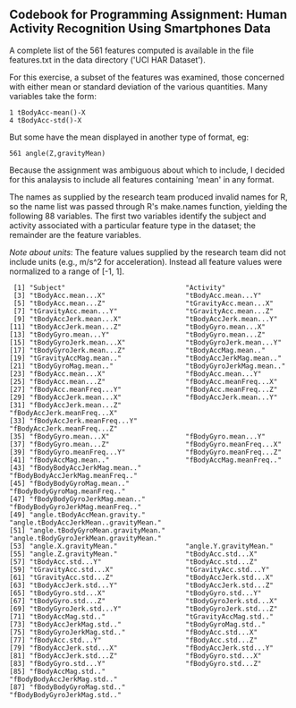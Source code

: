 ## Codebook for Programming Assignment: Human Activity Recognition Using Smartphones Data

A complete list of the 561 features computed is available in the file features.txt in the data directory ('UCI HAR Dataset').

For this exercise, a subset of the features was examined, those concerned with either mean or standard deviation of the various quantities. Many variables take the form:

    1 tBodyAcc-mean()-X
    4 tBodyAcc-std()-X

But some have the mean displayed in another type of format, eg:

    561 angle(Z,gravityMean)

Because the assignment was ambiguous about which to include, I decided for this analaysis to include all features containing 'mean' in any format.

The names as supplied by the research team produced invalid names for R, so the name list was passed through R's make.names function, yielding the following 88 variables. The first two variables identify the subject and activity associated with a particular feature type in the dataset; the remainder are the feature variables.

*Note about units*: The feature values supplied by the research team did not include units (e.g., m/s^2 for acceleration). Instead all feature values were normalized to a range of [-1, 1].

     [1] "Subject"                              "Activity"                            
     [3] "tBodyAcc.mean...X"                    "tBodyAcc.mean...Y"                   
     [5] "tBodyAcc.mean...Z"                    "tGravityAcc.mean...X"                
     [7] "tGravityAcc.mean...Y"                 "tGravityAcc.mean...Z"                
     [9] "tBodyAccJerk.mean...X"                "tBodyAccJerk.mean...Y"               
    [11] "tBodyAccJerk.mean...Z"                "tBodyGyro.mean...X"                  
    [13] "tBodyGyro.mean...Y"                   "tBodyGyro.mean...Z"                  
    [15] "tBodyGyroJerk.mean...X"               "tBodyGyroJerk.mean...Y"              
    [17] "tBodyGyroJerk.mean...Z"               "tBodyAccMag.mean.."                  
    [19] "tGravityAccMag.mean.."                "tBodyAccJerkMag.mean.."              
    [21] "tBodyGyroMag.mean.."                  "tBodyGyroJerkMag.mean.."             
    [23] "fBodyAcc.mean...X"                    "fBodyAcc.mean...Y"                   
    [25] "fBodyAcc.mean...Z"                    "fBodyAcc.meanFreq...X"               
    [27] "fBodyAcc.meanFreq...Y"                "fBodyAcc.meanFreq...Z"               
    [29] "fBodyAccJerk.mean...X"                "fBodyAccJerk.mean...Y"               
    [31] "fBodyAccJerk.mean...Z"                "fBodyAccJerk.meanFreq...X"           
    [33] "fBodyAccJerk.meanFreq...Y"            "fBodyAccJerk.meanFreq...Z"           
    [35] "fBodyGyro.mean...X"                   "fBodyGyro.mean...Y"                  
    [37] "fBodyGyro.mean...Z"                   "fBodyGyro.meanFreq...X"              
    [39] "fBodyGyro.meanFreq...Y"               "fBodyGyro.meanFreq...Z"              
    [41] "fBodyAccMag.mean.."                   "fBodyAccMag.meanFreq.."              
    [43] "fBodyBodyAccJerkMag.mean.."           "fBodyBodyAccJerkMag.meanFreq.."      
    [45] "fBodyBodyGyroMag.mean.."              "fBodyBodyGyroMag.meanFreq.."         
    [47] "fBodyBodyGyroJerkMag.mean.."          "fBodyBodyGyroJerkMag.meanFreq.."     
    [49] "angle.tBodyAccMean.gravity."          "angle.tBodyAccJerkMean..gravityMean."
    [51] "angle.tBodyGyroMean.gravityMean."     "angle.tBodyGyroJerkMean.gravityMean."
    [53] "angle.X.gravityMean."                 "angle.Y.gravityMean."                
    [55] "angle.Z.gravityMean."                 "tBodyAcc.std...X"                    
    [57] "tBodyAcc.std...Y"                     "tBodyAcc.std...Z"                    
    [59] "tGravityAcc.std...X"                  "tGravityAcc.std...Y"                 
    [61] "tGravityAcc.std...Z"                  "tBodyAccJerk.std...X"                
    [63] "tBodyAccJerk.std...Y"                 "tBodyAccJerk.std...Z"                
    [65] "tBodyGyro.std...X"                    "tBodyGyro.std...Y"                   
    [67] "tBodyGyro.std...Z"                    "tBodyGyroJerk.std...X"               
    [69] "tBodyGyroJerk.std...Y"                "tBodyGyroJerk.std...Z"               
    [71] "tBodyAccMag.std.."                    "tGravityAccMag.std.."                
    [73] "tBodyAccJerkMag.std.."                "tBodyGyroMag.std.."                  
    [75] "tBodyGyroJerkMag.std.."               "fBodyAcc.std...X"                    
    [77] "fBodyAcc.std...Y"                     "fBodyAcc.std...Z"                    
    [79] "fBodyAccJerk.std...X"                 "fBodyAccJerk.std...Y"                
    [81] "fBodyAccJerk.std...Z"                 "fBodyGyro.std...X"                   
    [83] "fBodyGyro.std...Y"                    "fBodyGyro.std...Z"                   
    [85] "fBodyAccMag.std.."                    "fBodyBodyAccJerkMag.std.."           
    [87] "fBodyBodyGyroMag.std.."               "fBodyBodyGyroJerkMag.std.."          

